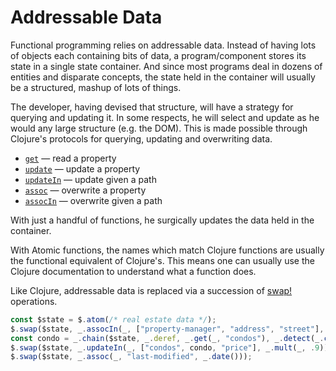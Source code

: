 # Addressable Data

Functional programming relies on addressable data.  Instead of having lots of objects each containing bits of data, a program/component stores its state in a single state container.  And since most programs deal in dozens of entities and disparate concepts, the state held in the container will usually be a structured, mashup of lots of things.

The developer, having devised that structure, will have a strategy for querying and updating it.  In some respects, he will select and update as he would any large structure (e.g. the DOM).  This is made possible through Clojure's protocols for querying, updating and overwriting data.

* [`get`](https://clojuredocs.org/clojure.core/get) — read a property
* [`update`](https://clojuredocs.org/clojure.core/update) — update a property
* [`updateIn`](https://clojuredocs.org/clojure.core/update-in) — update given a path
* [`assoc`](https://clojuredocs.org/clojure.core/assoc) — overwrite a property
* [`assocIn`](https://clojuredocs.org/clojure.core/assoc-in) — overwrite given a path

With just a handful of functions, he surgically updates the data held in the container.

With Atomic functions, the names which match Clojure functions are usually the functional equivalent of Clojure's.  This means one can usually use the Clojure documentation to understand what a function does.

Like Clojure, addressable data is replaced via a succession of [swap!](https://clojuredocs.org/clojure.core/swap!) operations.

```js
const $state = $.atom(/* real estate data */);
$.swap($state, _.assocIn(_, ["property-manager", "address", "street"], "101 Boardwalk Place"));
const condo = _.chain($state, _.deref, _.get(_, "condos"), _.detect(_.comp(_.gte(_, 500000), _.get(_, "price")), _));
$.swap($state, _.updateIn(_, ["condos", condo, "price"], _.mult(_, .9))); //offer 10% discount
$.swap($state, _.assoc(_, "last-modified", _.date()));
```

